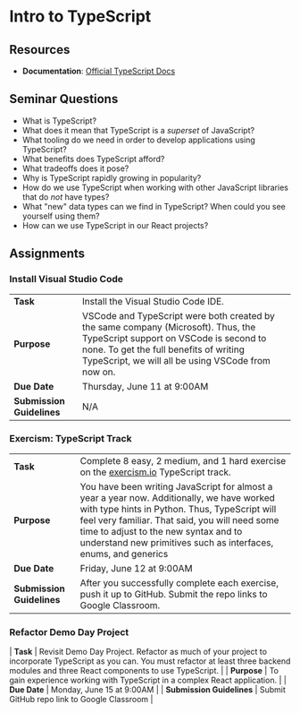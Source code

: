 # Intro to TypeScript 

## Resources
* **Documentation**: [Official TypeScript Docs](https://www.typescriptlang.org/)

## Seminar Questions
* What is TypeScript?
* What does it mean that TypeScript is a _superset_ of JavaScript?
* What tooling do we need in order to develop applications using TypeScript?
* What benefits does TypeScript afford?
* What tradeoffs does it pose?
* Why is TypeScript rapidly growing in popularity?
* How do we use TypeScript when working with other JavaScript libraries that do _not_ have types?
* What "new" data types can we find in TypeScript? When could you see yourself using them?
* How can we use TypeScript in our React projects?

## Assignments
### Install Visual Studio Code 
|     |     |
| --- | --- |
| **Task** | Install the Visual Studio Code IDE. |
| **Purpose** | VSCode and TypeScript were both created by the same company (Microsoft). Thus, the TypeScript support on VSCode is second to none. To get the full benefits of writing TypeScript, we will all be using VSCode from now on. |
| **Due Date** | Thursday, June 11 at 9:00AM |
| **Submission Guidelines** | N/A |

### Exercism: TypeScript Track
|     |     |
| --- | --- |
| **Task** | Complete 8 easy, 2 medium, and 1 hard exercise on the [exercism.io](https://exercism.io) TypeScript track. |
| **Purpose** | You have been writing JavaScript for almost a year a year now. Additionally, we have worked with type hints in Python. Thus, TypeScript will feel very familiar. That said, you will need some time to adjust to the new syntax and to understand new primitives such as interfaces, enums, and generics|
| **Due Date** | Friday, June 12 at 9:00AM |
| **Submission Guidelines** | After you successfully complete each exercise, push it up to GitHub. Submit the repo links to Google Classroom. |

### Refactor Demo Day Project
| **Task** | Revisit Demo Day Project. Refactor as much of your project to incorporate TypeScript as you can. You must refactor at least three backend modules and three React components to use TypeScript. |
| **Purpose** | To gain experience working with TypeScript in a complex React application. |
| **Due Date** | Monday, June 15 at 9:00AM |
| **Submission Guidelines** | Submit GitHub repo link to Google Classroom |

